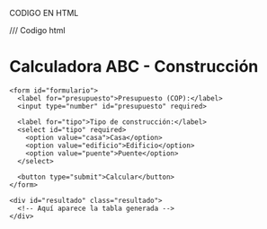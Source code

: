  CODIGO EN HTML


 /// Codigo html
 <!DOCTYPE html>
<html lang="es">
<head>
  <meta charset="UTF-8">
  <title>Calculadora ABC de Construcción</title>
  <link rel="stylesheet" href="styles.css">
</head>
<body>
  <div class="container">
    <h1>Calculadora ABC - Construcción</h1>
    
    <form id="formulario">
      <label for="presupuesto">Presupuesto (COP):</label>
      <input type="number" id="presupuesto" required>
      
      <label for="tipo">Tipo de construcción:</label>
      <select id="tipo" required>
        <option value="casa">Casa</option>
        <option value="edificio">Edificio</option>
        <option value="puente">Puente</option>
      </select>
      
      <button type="submit">Calcular</button>
    </form>

    <div id="resultado" class="resultado">
      <!-- Aquí aparece la tabla generada -->
    </div>
  </div>

  <script src="script.js"></script>
</body>
</html>

 
